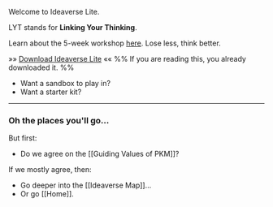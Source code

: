 Welcome to Ideaverse Lite.

LYT stands for **Linking Your Thinking**.

Learn about the 5-week workshop [here](https://www.linkingyourthinking.com/waitlist). Lose less, think better.

»» [Download Ideaverse Lite](https://www.linkingyourthinking.com/myideaverse/start) ««
%% If you are reading this, you already downloaded it. %%

- Want a sandbox to play in?
- Want a starter kit?

---

### Oh the places you'll go...

But first:

- Do we agree on the [[Guiding Values of PKM]]?

If we mostly agree, then:

- Go deeper into the [[Ideaverse Map]]...
- Or go [[Home]].
